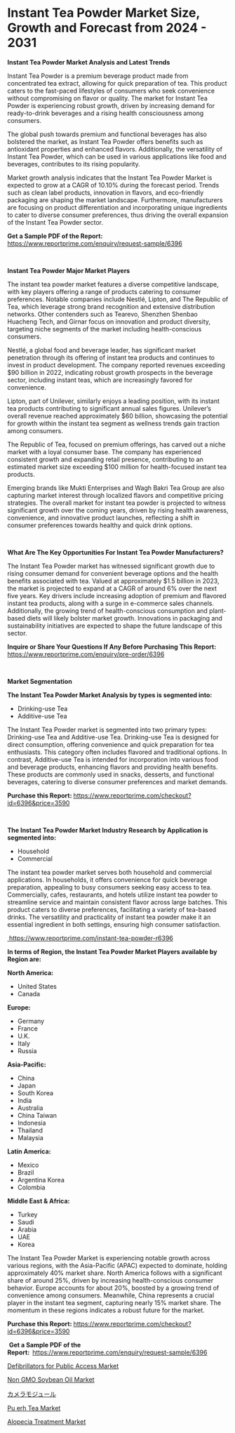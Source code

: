 <p><h1>Instant Tea Powder Market Size, Growth and Forecast from 2024 - 2031</h1></p><p><strong>Instant Tea Powder Market Analysis and Latest Trends</strong></p>
<p><p>Instant Tea Powder is a premium beverage product made from concentrated tea extract, allowing for quick preparation of tea. This product caters to the fast-paced lifestyles of consumers who seek convenience without compromising on flavor or quality. The market for Instant Tea Powder is experiencing robust growth, driven by increasing demand for ready-to-drink beverages and a rising health consciousness among consumers. </p><p>The global push towards premium and functional beverages has also bolstered the market, as Instant Tea Powder offers benefits such as antioxidant properties and enhanced flavors. Additionally, the versatility of Instant Tea Powder, which can be used in various applications like food and beverages, contributes to its rising popularity.</p><p>Market growth analysis indicates that the Instant Tea Powder Market is expected to grow at a CAGR of 10.10% during the forecast period. Trends such as clean label products, innovation in flavors, and eco-friendly packaging are shaping the market landscape. Furthermore, manufacturers are focusing on product differentiation and incorporating unique ingredients to cater to diverse consumer preferences, thus driving the overall expansion of the Instant Tea Powder sector.</p></p>
<p><strong>Get a Sample PDF of the Report:&nbsp;</strong> <a href="https://www.reportprime.com/enquiry/request-sample/6396">https://www.reportprime.com/enquiry/request-sample/6396</a></p>
<p>&nbsp;</p>
<p><strong>Instant Tea Powder Major Market Players</strong></p>
<p><p>The instant tea powder market features a diverse competitive landscape, with key players offering a range of products catering to consumer preferences. Notable companies include Nestlé, Lipton, and The Republic of Tea, which leverage strong brand recognition and extensive distribution networks. Other contenders such as Tearevo, Shenzhen Shenbao Huacheng Tech, and Girnar focus on innovation and product diversity, targeting niche segments of the market including health-conscious consumers.</p><p>Nestlé, a global food and beverage leader, has significant market penetration through its offering of instant tea products and continues to invest in product development. The company reported revenues exceeding $90 billion in 2022, indicating robust growth prospects in the beverage sector, including instant teas, which are increasingly favored for convenience.</p><p>Lipton, part of Unilever, similarly enjoys a leading position, with its instant tea products contributing to significant annual sales figures. Unilever’s overall revenue reached approximately $60 billion, showcasing the potential for growth within the instant tea segment as wellness trends gain traction among consumers.</p><p>The Republic of Tea, focused on premium offerings, has carved out a niche market with a loyal consumer base. The company has experienced consistent growth and expanding retail presence, contributing to an estimated market size exceeding $100 million for health-focused instant tea products.</p><p>Emerging brands like Mukti Enterprises and Wagh Bakri Tea Group are also capturing market interest through localized flavors and competitive pricing strategies. The overall market for instant tea powder is projected to witness significant growth over the coming years, driven by rising health awareness, convenience, and innovative product launches, reflecting a shift in consumer preferences towards healthy and quick drink options.</p></p>
<p>&nbsp;</p>
<p><strong>What Are The Key Opportunities For Instant Tea Powder Manufacturers?</strong></p>
<p><p>The Instant Tea Powder market has witnessed significant growth due to rising consumer demand for convenient beverage options and the health benefits associated with tea. Valued at approximately $1.5 billion in 2023, the market is projected to expand at a CAGR of around 6% over the next five years. Key drivers include increasing adoption of premium and flavored instant tea products, along with a surge in e-commerce sales channels. Additionally, the growing trend of health-conscious consumption and plant-based diets will likely bolster market growth. Innovations in packaging and sustainability initiatives are expected to shape the future landscape of this sector.</p></p>
<p><strong>Inquire or Share Your Questions If Any Before Purchasing This Report:</strong> <a href="https://www.reportprime.com/enquiry/pre-order/6396">https://www.reportprime.com/enquiry/pre-order/6396</a></p>
<p>&nbsp;</p>
<p><strong>Market Segmentation</strong></p>
<p><strong>The Instant Tea Powder Market Analysis by types is segmented into:</strong></p>
<p><ul><li>Drinking-use Tea</li><li>Additive-use Tea</li></ul></p>
<p><p>The Instant Tea Powder market is segmented into two primary types: Drinking-use Tea and Additive-use Tea. Drinking-use Tea is designed for direct consumption, offering convenience and quick preparation for tea enthusiasts. This category often includes flavored and traditional options. In contrast, Additive-use Tea is intended for incorporation into various food and beverage products, enhancing flavors and providing health benefits. These products are commonly used in snacks, desserts, and functional beverages, catering to diverse consumer preferences and market demands.</p></p>
<p><strong>Purchase this Report:&nbsp;</strong><a href="https://www.reportprime.com/checkout?id=6396&price=3590">https://www.reportprime.com/checkout?id=6396&price=3590</a></p>
<p>&nbsp;</p>
<p><strong>The Instant Tea Powder Market Industry Research by Application is segmented into:</strong></p>
<p><ul><li>Household</li><li>Commercial</li></ul></p>
<p><p>The instant tea powder market serves both household and commercial applications. In households, it offers convenience for quick beverage preparation, appealing to busy consumers seeking easy access to tea. Commercially, cafes, restaurants, and hotels utilize instant tea powder to streamline service and maintain consistent flavor across large batches. This product caters to diverse preferences, facilitating a variety of tea-based drinks. The versatility and practicality of instant tea powder make it an essential ingredient in both settings, ensuring high consumer satisfaction.</p></p>
<p><a href="https://www.reportprime.com/instant-tea-powder-r6396">&nbsp;https://www.reportprime.com/instant-tea-powder-r6396</a></p>
<p><strong>In terms of Region, the Instant Tea Powder Market Players available by Region are:</strong></p>
<p>
    <p> <strong> North America: </strong>
        <ul>
            <li>United States</li>
            <li>Canada</li>
        </ul>
        </p> 
    <p> <strong> Europe: </strong>
        <ul>
            <li>Germany</li>
            <li>France</li>
            <li>U.K.</li>
            <li>Italy</li>
            <li>Russia</li>
        </ul>
        </p> 
    <p> <strong> Asia-Pacific: </strong>
        <ul>
            <li>China</li>
            <li>Japan</li>
            <li>South Korea</li>
            <li>India</li>
            <li>Australia</li>
            <li>China Taiwan</li>
            <li>Indonesia</li>
            <li>Thailand</li>
            <li>Malaysia</li>
        </ul>
        </p> 
    <p> <strong> Latin America: </strong>
        <ul>
            <li>Mexico</li>
            <li>Brazil</li>
            <li>Argentina Korea</li>
            <li>Colombia</li>
        </ul>
        </p> 
    <p> <strong> Middle East & Africa: </strong>
        <ul>
            <li>Turkey</li>
            <li>Saudi</li>
            <li>Arabia</li>
            <li>UAE</li>
            <li>Korea</li>
        </ul>
    </p>
    </p>
<p><p>The Instant Tea Powder Market is experiencing notable growth across various regions, with the Asia-Pacific (APAC) expected to dominate, holding approximately 40% market share. North America follows with a significant share of around 25%, driven by increasing health-conscious consumer behavior. Europe accounts for about 20%, boosted by a growing trend of convenience among consumers. Meanwhile, China represents a crucial player in the instant tea segment, capturing nearly 15% market share. The momentum in these regions indicates a robust future for the market.</p></p>
<p><strong>Purchase this Report: </strong><a href="https://www.reportprime.com/checkout?id=6396&price=3590">https://www.reportprime.com/checkout?id=6396&price=3590</a></p>
<p>&nbsp;<strong>Get a Sample PDF of the Report:&nbsp;&nbsp;</strong><a href="https://www.reportprime.com/enquiry/request-sample/6396">https://www.reportprime.com/enquiry/request-sample/6396</a></p>
<p><strong></strong></p>
<p><p><a href="https://issuu.com/reportprime-2/docs/defibrillators-for-public-access-ma_34bf9a5096aba5">Defibrillators for Public Access Market</a></p><p><a href="https://github.com/fty54g/Market-Research-Report-List-1/blob/main/non-gmo-soybean-oil-market.md">Non GMO Soybean Oil Market</a></p><p><a href="https://medium.com/@felicidadbucar3s/%E3%82%AB%E3%83%A1%E3%83%A9%E3%83%A2%E3%82%B8%E3%83%A5%E3%83%BC%E3%83%AB%E5%B8%82%E5%A0%B4%E3%81%AB%E9%96%A2%E3%81%99%E3%82%8B%E3%82%B0%E3%83%AD%E3%83%BC%E3%83%90%E3%83%AB%E3%81%AA%E8%A6%96%E7%82%B9-%E3%83%88%E3%83%AC%E3%83%B3%E3%83%89%E3%81%A8%E4%BA%88%E6%B8%AC-2024%E5%B9%B4-2031%E5%B9%B4-b193b56463f0">カメラモジュール</a></p><p><a href="https://github.com/AshrafKhan865/Market-Research-Report-List-1/blob/main/pu-erh-tea-market.md">Pu erh Tea Market</a></p><p><a href="https://medium.com/@rebecca.smith5467/alopecia-treatment-market-size-share-analysis-growth-trends-forecast-2024-2031-23c243ef7aac">Alopecia Treatment Market</a></p></p>